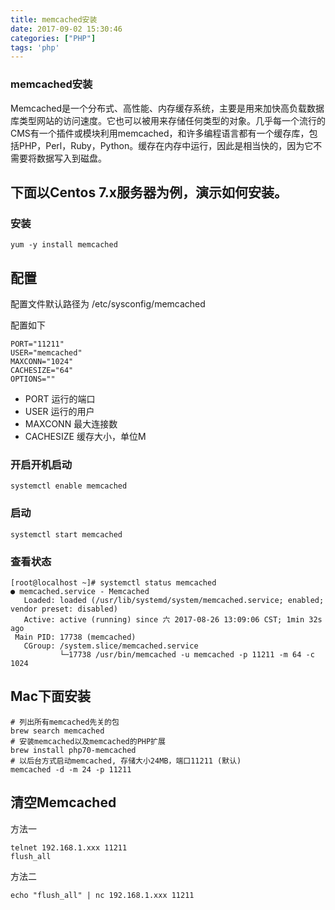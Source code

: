 ```yaml
---
title: memcached安装
date: 2017-09-02 15:30:46
categories: ["PHP"]
tags: 'php'
---
```


### memcached安装

Memcached是一个分布式、高性能、内存缓存系统，主要是用来加快高负载数据库类型网站的访问速度。它也可以被用来存储任何类型的对象。几乎每一个流行的CMS有一个插件或模块利用memcached，和许多编程语言都有一个缓存库，包括PHP，Perl，Ruby，Python。缓存在内存中运行，因此是相当快的，因为它不需要将数据写入到磁盘。

## 下面以Centos 7.x服务器为例，演示如何安装。

### 安装

~~~
yum -y install memcached
~~~

## 配置

配置文件默认路径为 /etc/sysconfig/memcached

配置如下

~~~
PORT="11211"
USER="memcached"
MAXCONN="1024"
CACHESIZE="64"
OPTIONS=""
~~~

- PORT 运行的端口
- USER 运行的用户
- MAXCONN 最大连接数
- CACHESIZE 缓存大小，单位M

### 开启开机启动

~~~
systemctl enable memcached
~~~

### 启动

~~~
systemctl start memcached
~~~

### 查看状态

~~~
[root@localhost ~]# systemctl status memcached
● memcached.service - Memcached
   Loaded: loaded (/usr/lib/systemd/system/memcached.service; enabled; vendor preset: disabled)
   Active: active (running) since 六 2017-08-26 13:09:06 CST; 1min 32s ago
 Main PID: 17738 (memcached)
   CGroup: /system.slice/memcached.service
           └─17738 /usr/bin/memcached -u memcached -p 11211 -m 64 -c 1024
~~~

## Mac下面安装

~~~
# 列出所有memcached先关的包
brew search memcached
# 安装memcached以及memcached的PHP扩展
brew install php70-memcached
# 以后台方式启动memcached, 存储大小24MB，端口11211 (默认)
memcached -d -m 24 -p 11211
~~~

## 清空Memcached

方法一

~~~
telnet 192.168.1.xxx 11211
flush_all
~~~

方法二

~~~
echo "flush_all" | nc 192.168.1.xxx 11211
~~~